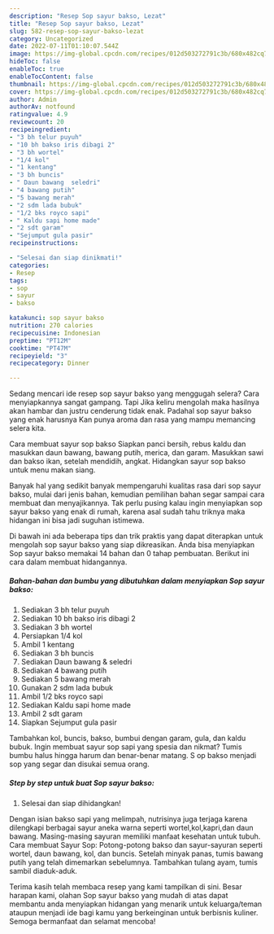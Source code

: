 ```yaml
---
description: "Resep Sop sayur bakso, Lezat"
title: "Resep Sop sayur bakso, Lezat"
slug: 582-resep-sop-sayur-bakso-lezat
category: Uncategorized
date: 2022-07-11T01:10:07.544Z
image: https://img-global.cpcdn.com/recipes/012d503272791c3b/680x482cq70/sop-sayur-bakso-foto-resep-utama.jpg
hideToc: false
enableToc: true
enableTocContent: false
thumbnail: https://img-global.cpcdn.com/recipes/012d503272791c3b/680x482cq70/sop-sayur-bakso-foto-resep-utama.jpg
cover: https://img-global.cpcdn.com/recipes/012d503272791c3b/680x482cq70/sop-sayur-bakso-foto-resep-utama.jpg
author: Admin
authorAv: notfound
ratingvalue: 4.9
reviewcount: 20
recipeingredient:
- "3 bh telur puyuh"
- "10 bh bakso iris dibagi 2"
- "3 bh wortel"
- "1/4 kol"
- "1 kentang"
- "3 bh buncis"
- " Daun bawang  seledri"
- "4 bawang putih"
- "5 bawang merah"
- "2 sdm lada bubuk"
- "1/2 bks royco sapi"
- " Kaldu sapi home made"
- "2 sdt garam"
- "Sejumput gula pasir"
recipeinstructions:

- "Selesai dan siap dinikmati!"
categories:
- Resep
tags:
- sop
- sayur
- bakso

katakunci: sop sayur bakso 
nutrition: 270 calories
recipecuisine: Indonesian
preptime: "PT12M"
cooktime: "PT47M"
recipeyield: "3"
recipecategory: Dinner

---
```



Sedang mencari ide resep sop sayur bakso yang menggugah selera? Cara menyiapkannya sangat gampang. Tapi Jika keliru mengolah maka hasilnya akan hambar dan justru cenderung tidak enak. Padahal sop sayur bakso yang enak harusnya Kan punya aroma dan rasa yang mampu memancing selera kita.


Cara membuat sayur sop bakso Siapkan panci bersih, rebus kaldu dan masukkan daun bawang, bawang putih, merica, dan garam. Masukkan sawi dan bakso ikan, setelah mendidih, angkat. Hidangkan sayur sop bakso untuk menu makan siang.

Banyak hal yang sedikit banyak mempengaruhi kualitas rasa dari sop sayur bakso, mulai dari jenis bahan, kemudian pemilihan bahan segar sampai cara membuat dan menyajikannya. Tak perlu pusing kalau ingin menyiapkan sop sayur bakso yang enak di rumah, karena asal sudah tahu triknya maka hidangan ini bisa jadi suguhan istimewa.


Di bawah ini ada beberapa tips dan trik praktis yang dapat diterapkan untuk mengolah sop sayur bakso yang siap dikreasikan. Anda bisa menyiapkan Sop sayur bakso memakai 14 bahan dan 0 tahap pembuatan. Berikut ini cara dalam membuat hidangannya.

<!--inarticleads1-->

##### Bahan-bahan dan bumbu yang dibutuhkan dalam menyiapkan Sop sayur bakso:

1. Sediakan 3 bh telur puyuh
1. Sediakan 10 bh bakso iris dibagi 2
1. Sediakan 3 bh wortel
1. Persiapkan 1/4 kol
1. Ambil 1 kentang
1. Sediakan 3 bh buncis
1. Sediakan  Daun bawang &amp; seledri
1. Sediakan 4 bawang putih
1. Sediakan 5 bawang merah
1. Gunakan 2 sdm lada bubuk
1. Ambil 1/2 bks royco sapi
1. Sediakan  Kaldu sapi home made
1. Ambil 2 sdt garam
1. Siapkan Sejumput gula pasir


Tambahkan kol, buncis, bakso, bumbui dengan garam, gula, dan kaldu bubuk. Ingin membuat sayur sop sapi yang spesia dan nikmat? Tumis bumbu halus hingga harum dan benar-benar matang. S op bakso menjadi sop yang segar dan disukai semua orang. 

<!--inarticleads2-->

##### Step by step untuk buat Sop sayur bakso:


1. Selesai dan siap dihidangkan!

Dengan isian bakso sapi yang melimpah, nutrisinya juga terjaga karena dilengkapi berbagai sayur aneka warna seperti wortel,kol,kapri,dan daun bawang. Masing-masing sayuran memiliki manfaat kesehatan untuk tubuh. Cara membuat Sayur Sop: Potong-potong bakso dan sayur-sayuran seperti wortel, daun bawang, kol, dan buncis. Setelah minyak panas, tumis bawang putih yang telah dimemarkan sebelumnya. Tambahkan tulang ayam, tumis sambil diaduk-aduk. 

Terima kasih telah membaca resep yang kami tampilkan di sini. Besar harapan kami, olahan Sop sayur bakso yang mudah di atas dapat membantu anda menyiapkan hidangan yang menarik untuk keluarga/teman ataupun menjadi ide bagi kamu yang berkeinginan untuk berbisnis kuliner. Semoga bermanfaat dan selamat mencoba!

